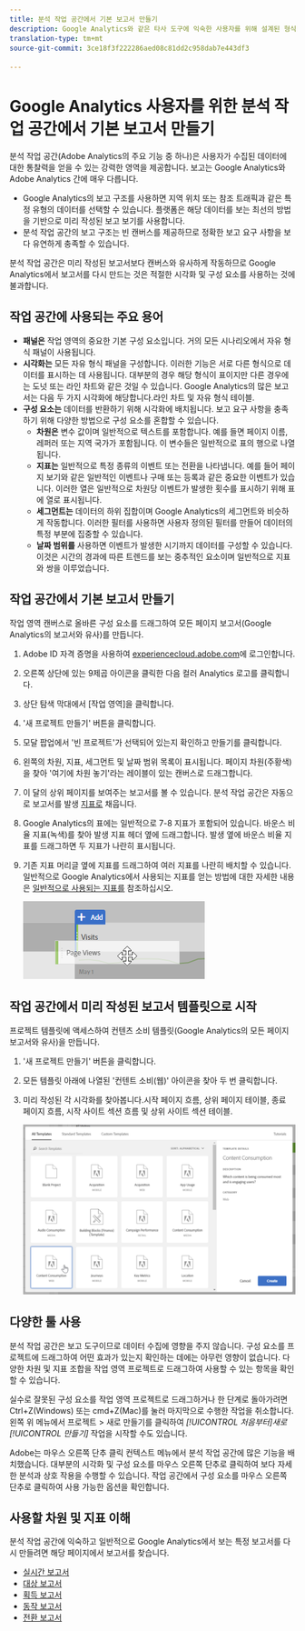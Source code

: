 ```yaml
---
title: 분석 작업 공간에서 기본 보고서 만들기
description: Google Analytics와 같은 타사 도구에 익숙한 사용자를 위해 설계된 형식으로 분석 작업 공간에서 기본 보고서를 만드는 방법을 알아봅니다.
translation-type: tm+mt
source-git-commit: 3ce18f3f222286aed08c81dd2c958dab7e443df3

---
```



# Google Analytics 사용자를 위한 분석 작업 공간에서 기본 보고서 만들기

분석 작업 공간(Adobe Analytics의 주요 기능 중 하나)은 사용자가 수집된 데이터에 대한 통찰력을 얻을 수 있는 강력한 영역을 제공합니다. 보고는 Google Analytics와 Adobe Analytics 간에 매우 다릅니다.

* Google Analytics의 보고 구조를 사용하면 지역 위치 또는 참조 트래픽과 같은 특정 유형의 데이터를 선택할 수 있습니다. 플랫폼은 해당 데이터를 보는 최선의 방법을 기반으로 미리 작성된 보고 보기를 사용합니다.
* 분석 작업 공간의 보고 구조는 빈 캔버스를 제공하므로 정확한 보고 요구 사항을 보다 유연하게 충족할 수 있습니다.

분석 작업 공간은 미리 작성된 보고서보다 캔버스와 유사하게 작동하므로 Google Analytics에서 보고서를 다시 만드는 것은 적절한 시각화 및 구성 요소를 사용하는 것에 불과합니다.

## 작업 공간에 사용되는 주요 용어

* **패널은** 작업 영역의 중요한 기본 구성 요소입니다. 거의 모든 시나리오에서 자유 형식 패널이 사용됩니다.
* **시각화는** 모든 자유 형식 패널을 구성합니다. 이러한 기능은 서로 다른 형식으로 데이터를 표시하는 데 사용됩니다. 대부분의 경우 해당 형식이 표이지만 다른 경우에는 도넛 또는 라인 차트와 같은 것일 수 있습니다. Google Analytics의 많은 보고서는 다음 두 가지 시각화에 해당합니다.라인 차트 및 자유 형식 테이블.
* **구성 요소는** 데이터를 반환하기 위해 시각화에 배치됩니다. 보고 요구 사항을 충족하기 위해 다양한 방법으로 구성 요소를 혼합할 수 있습니다.
   * **차원은** 변수 값이며 일반적으로 텍스트를 포함합니다. 예를 들면 페이지 이름, 레퍼러 또는 지역 국가가 포함됩니다. 이 변수들은 일반적으로 표의 행으로 나열됩니다.
   * **지표는** 일반적으로 특정 종류의 이벤트 또는 전환을 나타냅니다. 예를 들어 페이지 보기와 같은 일반적인 이벤트나 구매 또는 등록과 같은 중요한 이벤트가 있습니다. 이러한 열은 일반적으로 차원당 이벤트가 발생한 횟수를 표시하기 위해 표에 열로 표시됩니다.
   * **세그먼트는** 데이터의 하위 집합이며 Google Analytics의 세그먼트와 비슷하게 작동합니다. 이러한 필터를 사용하면 사용자 정의된 필터를 만들어 데이터의 특정 부분에 집중할 수 있습니다.
   * **날짜 범위를** 사용하면 이벤트가 발생한 시기까지 데이터를 구성할 수 있습니다. 이것은 시간의 경과에 따른 트렌드를 보는 중추적인 요소이며 일반적으로 지표와 쌍을 이루었습니다.

## 작업 공간에서 기본 보고서 만들기

작업 영역 캔버스로 올바른 구성 요소를 드래그하여 모든 페이지 보고서(Google Analytics의 보고서와 유사)를 만듭니다.

1. Adobe ID 자격 증명을 사용하여 [experiencecloud.adobe.com](https://experiencecloud.adobe.com)에 로그인합니다.
2. 오른쪽 상단에 있는 9제곱 아이콘을 클릭한 다음 컬러 Analytics 로고를 클릭합니다.
3. 상단 탐색 막대에서 [작업 영역]을 클릭합니다.
4. '새 프로젝트 만들기' 버튼을 클릭합니다.
5. 모달 팝업에서 '빈 프로젝트'가 선택되어 있는지 확인하고 만들기를 클릭합니다.
6. 왼쪽의 차원, 지표, 세그먼트 및 날짜 범위 목록이 표시됩니다. 페이지 차원(주황색)을 찾아 '여기에 차원 놓기'라는 레이블이 있는 캔버스로 드래그합니다.
7. 이 달의 상위 페이지를 보여주는 보고서를 볼 수 있습니다. 분석 작업 공간은 자동으로 보고서를 발생 [지표로](/help/components/c-variables/c-metrics/metrics-occurrences.md) 채웁니다.
8. Google Analytics의 표에는 일반적으로 7-8 지표가 포함되어 있습니다. 바운스 비율 지표(녹색)를 찾아 발생 지표 헤더 옆에 드래그합니다. 발생 옆에 바운스 비율 지표를 드래그하면 두 지표가 나란히 표시됩니다.
9. 기존 지표 머리글 옆에 지표를 드래그하여 여러 지표를 나란히 배치할 수 있습니다. 일반적으로 Google Analytics에서 사용되는 지표를 얻는 방법에 대한 자세한 내용은 [일반적으로 사용되는 지표를](common-metrics.md) 참조하십시오.

   ![새 지표](/help/technotes/ga-to-aa//assets/new_metric.png)

## 작업 공간에서 미리 작성된 보고서 템플릿으로 시작

프로젝트 템플릿에 액세스하여 컨텐츠 소비 템플릿(Google Analytics의 모든 페이지 보고서와 유사)을 만듭니다.

1. '새 프로젝트 만들기' 버튼을 클릭합니다.
2. 모든 템플릿 아래에 나열된 '컨텐트 소비(웹)' 아이콘을 찾아 두 번 클릭합니다.
3. 미리 작성된 각 시각화를 찾아봅니다.시작 페이지 흐름, 상위 페이지 테이블, 종료 페이지 흐름, 시작 사이트 섹션 흐름 및 상위 사이트 섹션 테이블.

   ![템플릿 선택](/help/technotes/ga-to-aa/assets/content_consumption_template.png)

## 다양한 툴 사용

분석 작업 공간은 보고 도구이므로 데이터 수집에 영향을 주지 않습니다. 구성 요소를 프로젝트에 드래그하여 어떤 효과가 있는지 확인하는 데에는 아무런 영향이 없습니다. 다양한 차원 및 지표 조합을 작업 영역 프로젝트로 드래그하여 사용할 수 있는 항목을 확인할 수 있습니다.

실수로 잘못된 구성 요소를 작업 영역 프로젝트로 드래그하거나 한 단계로 돌아가려면 Ctrl+Z(Windows) 또는 cmd+Z(Mac)를 눌러 마지막으로 수행한 작업을 취소합니다. 왼쪽 위 메뉴에서 프로젝트 &gt; 새로 만들기를 클릭하여 *[!UICONTROL 처음부터]새로[!UICONTROL 만들기]* 작업을 시작할 수도 있습니다.

Adobe는 마우스 오른쪽 단추 클릭 컨텍스트 메뉴에서 분석 작업 공간에 많은 기능을 배치했습니다. 대부분의 시각화 및 구성 요소를 마우스 오른쪽 단추로 클릭하여 보다 자세한 분석과 상호 작용을 수행할 수 있습니다. 작업 공간에서 구성 요소를 마우스 오른쪽 단추로 클릭하여 사용 가능한 옵션을 확인합니다.

## 사용할 차원 및 지표 이해

분석 작업 공간에 익숙하고 일반적으로 Google Analytics에서 보는 특정 보고서를 다시 만들려면 해당 페이지에서 보고서를 찾습니다.

* [실시간 보고서](realtime-reports.md)
* [대상 보고서](audience-reports.md)
* [획득 보고서](acquisition-reports.md)
* [동작 보고서](behavior-reports.md)
* [전환 보고서](conversions-reports.md)
